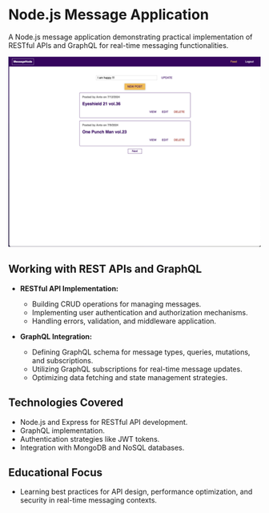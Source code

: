 # Node.js Message Application

A Node.js message application demonstrating practical implementation of RESTful APIs and GraphQL for real-time messaging functionalities.

![Shop Application](backend/images/message-app.png)

## Working with REST APIs and GraphQL

- **RESTful API Implementation:**

  - Building CRUD operations for managing messages.
  - Implementing user authentication and authorization mechanisms.
  - Handling errors, validation, and middleware application.

- **GraphQL Integration:**
  - Defining GraphQL schema for message types, queries, mutations, and subscriptions.
  - Utilizing GraphQL subscriptions for real-time message updates.
  - Optimizing data fetching and state management strategies.

## Technologies Covered

- Node.js and Express for RESTful API development.
- GraphQL implementation.
- Authentication strategies like JWT tokens.
- Integration with MongoDB and NoSQL databases.

## Educational Focus

- Learning best practices for API design, performance optimization, and security in real-time messaging contexts.
